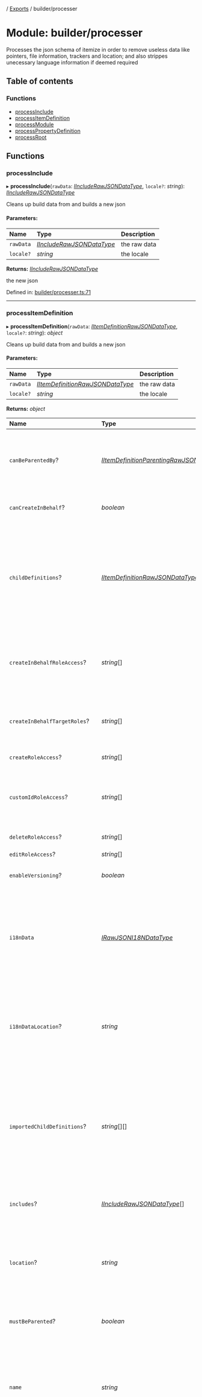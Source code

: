 [](../README.md) / [Exports](../modules.md) / builder/processer

# Module: builder/processer

Processes the json schema of itemize in order to remove useless data
like pointers, file information, trackers and location; and also strippes
unecessary language information if deemed required

## Table of contents

### Functions

- [processInclude](builder_processer.md#processinclude)
- [processItemDefinition](builder_processer.md#processitemdefinition)
- [processModule](builder_processer.md#processmodule)
- [processPropertyDefinition](builder_processer.md#processpropertydefinition)
- [processRoot](builder_processer.md#processroot)

## Functions

### processInclude

▸ **processInclude**(`rawData`: [*IIncludeRawJSONDataType*](../interfaces/base_root_module_itemdefinition_include.iincluderawjsondatatype.md), `locale?`: *string*): [*IIncludeRawJSONDataType*](../interfaces/base_root_module_itemdefinition_include.iincluderawjsondatatype.md)

Cleans up build data from
and builds a new json

#### Parameters:

Name | Type | Description |
:------ | :------ | :------ |
`rawData` | [*IIncludeRawJSONDataType*](../interfaces/base_root_module_itemdefinition_include.iincluderawjsondatatype.md) | the raw data   |
`locale?` | *string* | the locale   |

**Returns:** [*IIncludeRawJSONDataType*](../interfaces/base_root_module_itemdefinition_include.iincluderawjsondatatype.md)

the new json

Defined in: [builder/processer.ts:71](https://github.com/onzag/itemize/blob/3efa2a4a/builder/processer.ts#L71)

___

### processItemDefinition

▸ **processItemDefinition**(`rawData`: [*IItemDefinitionRawJSONDataType*](../interfaces/base_root_module_itemdefinition.iitemdefinitionrawjsondatatype.md), `locale?`: *string*): *object*

Cleans up build data from
and builds a new json

#### Parameters:

Name | Type | Description |
:------ | :------ | :------ |
`rawData` | [*IItemDefinitionRawJSONDataType*](../interfaces/base_root_module_itemdefinition.iitemdefinitionrawjsondatatype.md) | the raw data   |
`locale?` | *string* | the locale   |

**Returns:** *object*

Name | Type | Description |
:------ | :------ | :------ |
`canBeParentedBy`? | [*IItemDefinitionParentingRawJSONDataType*](../interfaces/base_root_module_itemdefinition.iitemdefinitionparentingrawjsondatatype.md)[] | Whether it can be parented by other item definitions, these represent a list of rules   |
`canCreateInBehalf`? | *boolean* | Whether an user role can create in behalf   |
`childDefinitions`? | [*IItemDefinitionRawJSONDataType*](../interfaces/base_root_module_itemdefinition.iitemdefinitionrawjsondatatype.md)[] | The actual child definitions that this item definition contains this is appended during process as an array of this same object aka it recurses as a tree   |
`createInBehalfRoleAccess`? | *string*[] | A list of roles of which this item definition is allowed to be used to create in behalf   |
`createInBehalfTargetRoles`? | *string*[] | A list of roles which the item definition is allowed to create in behalf to   |
`createRoleAccess`? | *string*[] | Create role permissions   |
`customIdRoleAccess`? | *string*[] | A list of roles which this item definition is allowed to be used to make custom ids   |
`deleteRoleAccess`? | *string*[] | Delete role permissions   |
`editRoleAccess`? | *string*[] | Edit role permissions   |
`enableVersioning`? | *boolean* | Whether versioning is enabled   |
`i18nData` | [*IRawJSONI18NDataType*](../interfaces/base_root_module.irawjsoni18ndatatype.md) | The i18n data that is attached to that item definition it also doesn't exist in the unprocessed data but comes from the properties file   |
`i18nDataLocation`? | *string* | Also stripped after processed, represents the file location for the i18n properties file   |
`importedChildDefinitions`? | *string*[][] | This gets added during the building process and represents the list of imported definitions that exist within the module and are used for includes these are paths   |
`includes`? | [*IIncludeRawJSONDataType*](../interfaces/base_root_module_itemdefinition_include.iincluderawjsondatatype.md)[] | The includes exist within the item definition   |
`location`? | *string* | Location only exists during the building process and it's stripped and represents the file location the file is   |
`mustBeParented`? | *boolean* | Whether it actually must always be parented   |
`name` | *string* | The name doesn't exist within the raw unprocessed data but it's added and it's equal to the file name or the folder name in case of index.json   |
`ownerIsObjectId`? | *boolean* | This only really makes sense in the user case and it basically shifts the ownership of the object to be its id rather than its created_by attribute   |
`ownerReadRoleAccess`? | *string*[] | If a role doesn't fit the criteria specified in the list the owner of a given item cannot truly be read and the created_by field becomes the unspecified owner   |
`parentingRoleAccess`? | *string*[] | A list of roles who have access to parenting   |
`pointers`? | *any* | The pointers come during the parsing method and are stripped as well after built and it's used to create tracebacks from the raw data   |
`policies`? | [*IPoliciesRawJSONDataType*](../interfaces/base_root_module_itemdefinition.ipoliciesrawjsondatatype.md) | the policies in the raw json form as they are specified in the unprocessed file   |
`properties`? | [*IPropertyDefinitionRawJSONDataType*](../interfaces/base_root_module_itemdefinition_propertydefinition.ipropertydefinitionrawjsondatatype.md)[] | The properties represent the list of properties it has   |
`raw`? | *string* | This is the raw content of the file the pointers came from and it's also stripped after built is done   |
`readRoleAccess`? | *string*[] | Read role permissions   |
`requestLimiters`? | [*IRequestLimitersType*](../interfaces/base_root.irequestlimiterstype.md) | the request limiters   |
`searchRoleAccess`? | *string*[] | Permissions for search purposes   |
`searchable`? | *boolean* | Whether the item definition is searchable, when a module is searchable and the item definition is not, the module precedes   |
`type` | *item* | Basic type   |
`versionIsCountry`? | *boolean* | Whether the version can be a country   |
`versionIsLanguage`? | *boolean* | Whether the version can be a language   |
`versionIsLanguageAndCountry`? | *boolean* | Whether the version can be a country language concat pair such as en-US or fi-FI   |
`versioningRoleAccess`? | *string*[] | The roles that are allowed to do versioning   |

the new json

Defined in: [builder/processer.ts:29](https://github.com/onzag/itemize/blob/3efa2a4a/builder/processer.ts#L29)

___

### processModule

▸ **processModule**(`rawData`: [*IModuleRawJSONDataType*](../interfaces/base_root_module.imodulerawjsondatatype.md), `locale?`: *string*): *object*

Cleans up build data from
and builds a new json

#### Parameters:

Name | Type | Description |
:------ | :------ | :------ |
`rawData` | [*IModuleRawJSONDataType*](../interfaces/base_root_module.imodulerawjsondatatype.md) | the raw data   |
`locale?` | *string* | the locale   |

**Returns:** *object*

Name | Type | Description |
:------ | :------ | :------ |
`children` | ([*IItemDefinitionRawJSONDataType*](../interfaces/base_root_module_itemdefinition.iitemdefinitionrawjsondatatype.md) \| [*IModuleRawJSONDataType*](../interfaces/base_root_module.imodulerawjsondatatype.md))[] | the children either module or item definition as found during the folder search   |
`flagRoleAccess`? | *string*[] | The roles that have flagging capabilities over the item definitions of this module, if not specified defaults to anyone logged, flagging only exists at module level and affects all the children   |
`i18nData` | [*IRawJSONI18NDataType*](../interfaces/base_root_module.irawjsoni18ndatatype.md) | The internationalization data   |
`i18nDataLocation`? | *string* | Also stripped after processed, represents the file location for the i18n properties file   |
`location`? | *string* | Location only exists during the building process and it's stripped and represents the file location the file is   |
`maxSearchRecords`? | *number* | Affects both the module and item definition, this determines the amount of match results that can be retrieved at once, if not specified fallbacks to MAX_SEARCH_RECORDS_DEFAULT   |
`maxSearchResults`? | *number* | Affects both the module and the item definition, this determines how big the page of requested values can be, for the limit and offset, it also determines the size of GET_LIST query requests as well that should give a value that is less or equal to this amount, the default for this value is MAX_SEARCH_RESULTS_DEFAULT   |
`modRoleAccess`? | *string*[] | The roles that have moderation capabilities over the item definitions under this module modding only exist at module level as well   |
`name` | *string* | The name of the file that now becomes a property   |
`pointers`? | *any* | The pointers come during the parsing method and are stripped as well after built and it's used to create tracebacks from the raw data   |
`propExtLocation`? | *string* | The prop extensions file location for the module, also stripped   |
`propExtPointers`? | *any* | The prop extensions pointers for use within the tracebacks during the build process, stripped down after done   |
`propExtRaw`? | *string* | The prop extensions raw file source, stripped down as well   |
`propExtensions`? | [*IPropertyDefinitionRawJSONDataType*](../interfaces/base_root_module_itemdefinition_propertydefinition.ipropertydefinitionrawjsondatatype.md)[] | The prop extensions properties that this modules gives to all the item definitions   |
`raw`? | *string* | This is the raw content of the file the pointers came from and it's also stripped after built is done   |
`readRoleAccess`? | *string*[] | The read role access   |
`requestLimiters`? | [*IRequestLimitersType*](../interfaces/base_root.irequestlimiterstype.md) | And AND request limiter is a very powerful one as this would ensure the creation of database indexes that will match and speed up these searches createdAt creates a limiter that requests any search to contain created_at createdBy creates a limiter that requests any search to contain created_by parenting requests for a parent and custom adds to custom properties that will be required at module level, these are basically args And AND index will ensure to add an ordered btree index to these   |
`searchRoleAccess`? | *string*[] | The search role access   |
`searchable`? | *boolean* | Whether the module, and only the module itself is searchable   |
`type` | *module* | The type is module   |

the new json

Defined in: [builder/processer.ts:115](https://github.com/onzag/itemize/blob/3efa2a4a/builder/processer.ts#L115)

___

### processPropertyDefinition

▸ **processPropertyDefinition**(`rawData`: [*IPropertyDefinitionRawJSONDataType*](../interfaces/base_root_module_itemdefinition_propertydefinition.ipropertydefinitionrawjsondatatype.md), `locale?`: *string*): [*IPropertyDefinitionRawJSONDataType*](../interfaces/base_root_module_itemdefinition_propertydefinition.ipropertydefinitionrawjsondatatype.md)

#### Parameters:

Name | Type |
:------ | :------ |
`rawData` | [*IPropertyDefinitionRawJSONDataType*](../interfaces/base_root_module_itemdefinition_propertydefinition.ipropertydefinitionrawjsondatatype.md) |
`locale?` | *string* |

**Returns:** [*IPropertyDefinitionRawJSONDataType*](../interfaces/base_root_module_itemdefinition_propertydefinition.ipropertydefinitionrawjsondatatype.md)

Defined in: [builder/processer.ts:90](https://github.com/onzag/itemize/blob/3efa2a4a/builder/processer.ts#L90)

___

### processRoot

▸ **processRoot**(`rawData`: [*IRootRawJSONDataType*](../interfaces/base_root.irootrawjsondatatype.md), `locale?`: *string*): *object*

Cleans up build data from
and builds a new json

#### Parameters:

Name | Type | Description |
:------ | :------ | :------ |
`rawData` | [*IRootRawJSONDataType*](../interfaces/base_root.irootrawjsondatatype.md) | the raw data   |
`locale?` | *string* | the locale   |

**Returns:** *object*

Name | Type | Description |
:------ | :------ | :------ |
`children` | [*IModuleRawJSONDataType*](../interfaces/base_root_module.imodulerawjsondatatype.md)[] | All the modules contained within the root it is added after the build   |
`i18nData` | [*Ii18NType*](../interfaces/base_root.ii18ntype.md) | The i18n information that comes from the properties file   |
`location`? | *string* | Exists during the building process and represents the file location it is stripped after processing   |
`pointers`? | *any* | Also exists during the building process only and it's the pointers that are used for tracebacks   |
`raw`? | *string* | The raw content of the file itself, as a plain string, it's stripped after processing   |
`type` | *root* | The type is always root   |

the new json

Defined in: [builder/processer.ts:164](https://github.com/onzag/itemize/blob/3efa2a4a/builder/processer.ts#L164)

